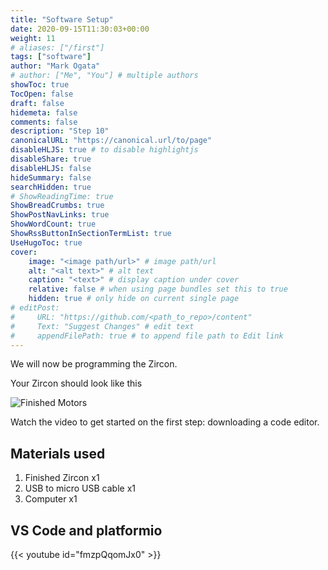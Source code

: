 ```yaml
---
title: "Software Setup"
date: 2020-09-15T11:30:03+00:00
weight: 11
# aliases: ["/first"]
tags: ["software"]
author: "Mark Ogata"
# author: ["Me", "You"] # multiple authors
showToc: true
TocOpen: false
draft: false
hidemeta: false
comments: false
description: "Step 10"
canonicalURL: "https://canonical.url/to/page"
disableHLJS: true # to disable highlightjs
disableShare: true
disableHLJS: false
hideSummary: false
searchHidden: true
# ShowReadingTime: true
ShowBreadCrumbs: true
ShowPostNavLinks: true
ShowWordCount: true
ShowRssButtonInSectionTermList: true
UseHugoToc: true
cover:
    image: "<image path/url>" # image path/url
    alt: "<alt text>" # alt text
    caption: "<text>" # display caption under cover
    relative: false # when using page bundles set this to true
    hidden: true # only hide on current single page
# editPost:
#     URL: "https://github.com/<path_to_repo>/content"
#     Text: "Suggest Changes" # edit text
#     appendFilePath: true # to append file path to Edit link
---
```


We will now be programming the Zircon.

Your Zircon should look like this

![Finished Motors](/img/mainPhoto.jpg)

Watch the video to get started on the first step: downloading a code editor.

## Materials used

1. Finished Zircon x1
2. USB to micro USB cable x1
3. Computer x1

## VS Code and platformio

{{< youtube id="fmzpQqomJx0" >}}



